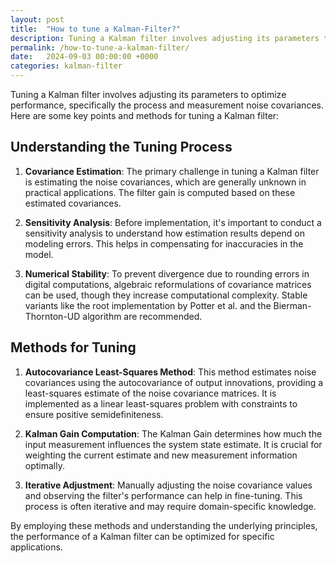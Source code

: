 ```yaml
---
layout: post
title:  "How to tune a Kalman-Filter?"
description: Tuning a Kalman filter involves adjusting its parameters to optimize performance, specifically the process and measurement noise covariances.
permalink: /how-to-tune-a-kalman-filter/
date:   2024-09-03 00:00:00 +0000
categories: kalman-filter
---
```


Tuning a Kalman filter involves adjusting its parameters to optimize performance, specifically the process and measurement noise covariances. Here are some key points and methods for tuning a Kalman filter:

## Understanding the Tuning Process

1. **Covariance Estimation**: The primary challenge in tuning a Kalman filter is estimating the noise covariances, which are generally unknown in practical applications. The filter gain is computed based on these estimated covariances.

2. **Sensitivity Analysis**: Before implementation, it's important to conduct a sensitivity analysis to understand how estimation results depend on modeling errors. This helps in compensating for inaccuracies in the model.

3. **Numerical Stability**: To prevent divergence due to rounding errors in digital computations, algebraic reformulations of covariance matrices can be used, though they increase computational complexity. Stable variants like the root implementation by Potter et al. and the Bierman-Thornton-UD algorithm are recommended.

## Methods for Tuning

1. **Autocovariance Least-Squares Method**: This method estimates noise covariances using the autocovariance of output innovations, providing a least-squares estimate of the noise covariance matrices. It is implemented as a linear least-squares problem with constraints to ensure positive semidefiniteness.

2. **Kalman Gain Computation**: The Kalman Gain determines how much the input measurement influences the system state estimate. It is crucial for weighting the current estimate and new measurement information optimally.

3. **Iterative Adjustment**: Manually adjusting the noise covariance values and observing the filter's performance can help in fine-tuning. This process is often iterative and may require domain-specific knowledge.

By employing these methods and understanding the underlying principles, the performance of a Kalman filter can be optimized for specific applications.

[jekyll-docs]: https://jekyllrb.com/docs/home
[jekyll-gh]:   https://github.com/jekyll/jekyll
[jekyll-talk]: https://talk.jekyllrb.com/
